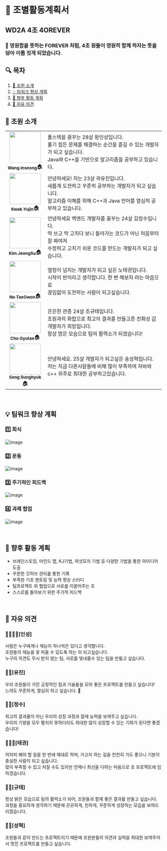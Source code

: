 # 📢 조별활동계획서 

## WD2A 4조 4OREVER
### 🐾 영원함을 뜻하는 FOREVER 처럼, 4조 원들이 영원히 함께 하자는 뜻을 담아 이름 짓게 되었습니다.



## 🔍 목차
1. [🧐 조원 소개](#-%EC%A1%B0%EC%9B%90-%EC%86%8C%EA%B0%9C) 
2. [💡 팀워크 향상 계획](#-%ED%8C%80%EC%9B%8C%ED%81%AC-%ED%96%A5%EC%83%81-%EA%B3%84%ED%9A%8D)
3. [🚩 향후 활동 계획](#-%ED%8C%80%EC%9B%8C%ED%81%AC-%ED%96%A5%EC%83%81-%EA%B3%84%ED%9A%8D)
4. [🎤 자유 의견](#-%EC%9E%90%EC%9C%A0-%EC%9D%98%EA%B2%AC)


## 🧐 조원 소개
<table>
  <tr>
    <td align="center"><a href=https://github.com/tkdrms4585><img src="https://avatars.githubusercontent.com/u/76689529?v=4" width="100px;" alt=""/><br /><sub><b>Wang Inseong</b></sub>🏠</a></td>
    <td>
    풀스택을 꿈꾸는 28살 왕인성입니다. <br> 
    풀기 힘든 문제를 해결하는 순간을 즐길 수 있는 개발자가 되고 싶습니다. <br>
    Java와 C++을 기반으로 알고리즘을 공부하고 있습니다.<br>
    </td>
  </tr>
  <tr> 
    <td align="center"><a href=https://github.com/ooyniz><img src="https://avatars.githubusercontent.com/u/102000749?s=400&u=e37dfcd4c2198dacdea46fe91161c03108738ecb&v=4" width="100px;" alt=""/><br /><sub><b>Kwak Yujin</b></sub>🏠</a></td>
    <td> 
    안녕하세요! 저는 23살 곽유진입니다.  <br> 
    새롭게 도전하고 꾸준히 공부하는 개발자가 되고 싶습니다.<br>
    알고리즘 이해를 위해 C++과 Java 언어를 열심히 공부하고 있습니다. <br>
    </td>
  </tr>
  <tr>
    <td align="center"><a href=https://github.com/YJU-KimJeongSu><img src="https://avatars.githubusercontent.com/u/103088862?v=4" width="100px;" alt=""/><br /><sub><b>Kim JeongSu</b></sub>🏠</a></td>  
    <td> 
    안녕하세요 백엔드 개발자를 꿈꾸는 24살 김정수입니다. <br>
    막 쓰고 막 고치다 보니 돌아가는 코드가 아닌 처음부터 잘 짜여져 <br>
    수정하고 고치기 쉬운 코드를 만드는 개발자가 되고 싶습니다. <br>
    </td>
  </tr>
 <tr>
    <td align="center"><a href=https://github.com/NoTaeGwon><img src="https://avatars.githubusercontent.com/u/103228982?v=4" width="100px;" alt=""/><br /><sub><b>No TaeGwon</b></sub>🏠</a></td>  
    <td> 
    열정이 넘치는 개발자가 되고 싶은 노태권입니다. <br>
    시작이 반이라고 생각합니다. 한 번 해보자 라는 마음으로<br>
    끊임없이 도전하는 사람이 되고싶습니다. <br>
    </td>
  </tr>
  <tr>
    <td align="center"><a href=https://github.com/cchrbxo><img src="https://avatars.githubusercontent.com/u/102796551?v=4" width="100px;" alt=""/><br /><sub><b>Cho Gyutae</b></sub>🏠</a></td>  
    <td> 
    은은한 관종 24살 조규태입니다. <br>
    조원과의 화합으로 최고의 결과를 만들고픈 친화성 갑 개발자가 희망입니다.  <br>
    항상 밝은 모습으로 팀의 활력소가 되겠습니다! 
    </td>
  </tr>
  <tr>
    <td align="center"><a href=https://github.com/thd8172><img src="https://avatars.githubusercontent.com/u/113906692?v=4" width="100px;" alt=""/><br /><sub><b>Song Sunghyuk</b></sub>🏠</a></td>  
    <td> 
    안녕하세요. 25살 개발자가 되고싶은 송성혁입니다. <br>
    저는 지금 다른사람들에 비해 많이 부족하여 자바와 c++ 위주로 최대한 공부하고있습니다. <br>
    </td>
  </tr>

</table>

<br>


## 💡 팀워크 향상 계획
### 1️⃣ 회식
![image](https://user-images.githubusercontent.com/102000749/191246617-90782db2-11c3-4583-8a52-d8ec71e79c4f.png) <br>
### 2️⃣ 운동
![image](https://user-images.githubusercontent.com/102000749/191247141-678deae8-5fb0-49fa-8edc-ab4ec92fa6f4.png) <br>
### 3️⃣ 주기적인 피드백
![image](https://user-images.githubusercontent.com/102000749/191247626-4a2f13b5-6a12-4ec1-9080-483eec3a03ab.png) <br>
### 4️⃣ 과제 협업
![image](https://user-images.githubusercontent.com/102000749/191247835-8a9ab170-380c-4a55-9acd-4d0353f5ded9.png) <br>

<br>


## 🚩 향후 활동 계획
* 브레인스토밍, 마인드 맵, KJ기법, 여섯모자 기법 등 다양한 기법을 통한 아이디어 도출 <br>
* 꾸준한 깃허브 관리를 통한 기록
* 부족한 기초 멘토링 및 능력 향상 스터디<br>
* 팀프로젝트 외 협업으로 서로를 이끌어주는 조<br>
* 스스로를 돌아보기 위한 주기적 피드백<br>



<br>


## 🎤 자유 의견

### 👑🧔🏻‍♀️[인성] 
사람은 누구에게나 재능이 하나씩은 있다고 생각합니다.<br>
조원들의 재능을 꽃 피울 수 있도록 하는 이 되고싶습니다.<br>
누구의 의견도 무시 받지 않는 팀, 서로를 빛내줄수 있는 팀을 만들고 싶습니다.

### 👧🏻[유진] 
우리 조원들이 가진 긍정적인 힘과 기술들을 모아 좋은 프로젝트를 만들고 싶습니다! <br>
느려도 꾸준하게, 열심히 하고 싶습니다. 🐌

### 👦🏻[정수]
최고의 결과물이 아닌 우리의 성장 과정과 잠재 능력을 보여주고 싶습니다. <br>
우리의 기량을 모두 펼치지 못하더라도 최대한 많이 성장할 수 있는 기회가 된다면 좋겠습니다!

### 👨🏻‍🦱[태권]
어차피 해야 할 일을 한 번에 제대로 하며, 가고자 하는 길을 천천히 가도 좋으니 기본이 충실한 사람이 되고 싶습니다. <br>
많이 부족할 수 있고 처질 수도 있지만 언제나 최선을 다하는 마음으로 조 프로젝트에 임하겠습니다.

### 🧒🏻[규태]
항상 밝은 모습으로 팀의 활력소가 되어, 조원들과 함께 좋은 결과를 만들고 싶습니다.<br>
과정을 중요하게 생각하기 때문에 끈끈하게, 친하게, 꾸준하게 성장하는 모습을 보여드리겠습니다.

### 🧑🏻[성혁]
조원들과 같이 만드는 프로젝트이기 때문에 조원분들의 의견과 실력을 최대한 보여주어서 멋진 프로젝트를 만들고 싶습니다.
<br>



